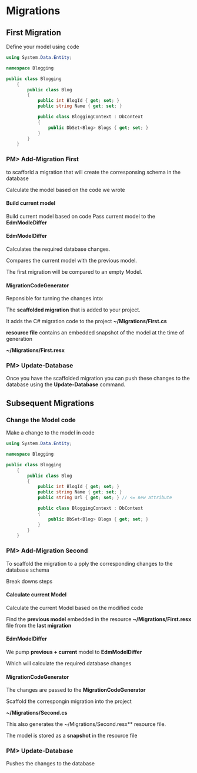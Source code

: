 # Migrations

## First Migration

Define your model using code

```C#
using System.Data.Entity;

namespace Blogging

public class Blogging
    {
        public class Blog
        {
            public int BlogId { get; set; }
            public string Name { get; set; }

            public class BloggingContext : DbContext
            {
                public DbSet<Blog> Blogs { get; set; }
            }
        }
    }

```
### PM> Add-Migration First 

to scafforld a migration that will create the corresponsing schema in the database

Calculate the model based on the code we wrote

#### Build current model

Build current model based on code 
Pass current model to the **EdmModleDiffer**

#### EdmModelDiffer

Calculates the required database changes.

Compares the current model with the previous model.

The first migration will be compared to an empty Model.

#### MigrationCodeGenerator

Reponsible for turning the changes into: 

The **scaffolded migration** that is added to your project.

It adds the C# migration code to the project
**~/Migrations/First.cs**

**resource file** contains an embedded snapshot of the model at the time of generation

**~/Migrations/First.resx**

### PM> Update-Database 

Once you have the scaffolded migration you can push these changes to the database using the **Update-Database** command.

## Subsequent Migrations

### Change the Model code

Make a change to the model in code

```C#
using System.Data.Entity;

namespace Blogging

public class Blogging
    {
        public class Blog
        {
            public int BlogId { get; set; }
            public string Name { get; set; }
            public string Url { get; set; } // <= new attribute

            public class BloggingContext : DbContext
            {
                public DbSet<Blog> Blogs { get; set; }
            }
        }
    }

```

### PM> Add-Migration Second

To scaffold the migration to a pply the corresponding changes to the database schema

Break downs steps

#### Calculate current Model

Calculate the current Model based on the modified code

Find the **previous model** embedded in the resource **~/Migrations/First.resx** file from the **last migration**

#### EdmModelDiffer

We pump **previous + current** model to **EdmModelDiffer**

Which will calculate the required database changes


#### MigrationCodeGenerator

The changes are passed to the **MigrationCodeGenerator**

Scaffold the correspongin migration into the project

**~/Migrations/Second.cs**

This also generates the ~/Migrations/Second.resx** resource file.

The model is stored as a **snapshot** in the resource file

### PM> Update-Database

Pushes the changes to the database
